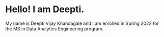 # Hello! I am Deepti.
My name is Deepti Vijay Khandagale and I am enrolled in Spring 2022 for the MS in Data Analytics Engineering program.
